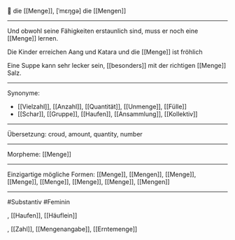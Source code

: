 🔴 die [[Menge]], [ˈmɛŋɡə]
die [[Mengen]]

---
Und obwohl seine Fähigkeiten erstaunlich sind, muss er noch eine [[Menge]] lernen. 

Die Kinder erreichen Aang und Katara und die [[Menge]] ist fröhlich

Eine Suppe kann sehr lecker sein, [[besonders]] mit der richtigen [[Menge]] Salz. 

---
Synonyme:
- [[Vielzahl]], [[Anzahl]], [[Quantität]], [[Unmenge]], [[Fülle]]
- [[Schar]], [[Gruppe]], [[Haufen]], [[Ansammlung]], [[Kollektiv]]

---
Übersetzung: croud, amount, quantity, number

---
Morpheme:
[[Menge]]

---
Einzigartige mögliche Formen: [[Menge]], [[Mengen]], [[Menge]], [[Menge]], [[Menge]], [[Menge]], [[Menge]], [[Mengen]]

---
#Substantiv #Feminin

, [[Haufen]], [[Häuflein]]

, [[Zahl]], [[Mengenangabe]], [[Erntemenge]]